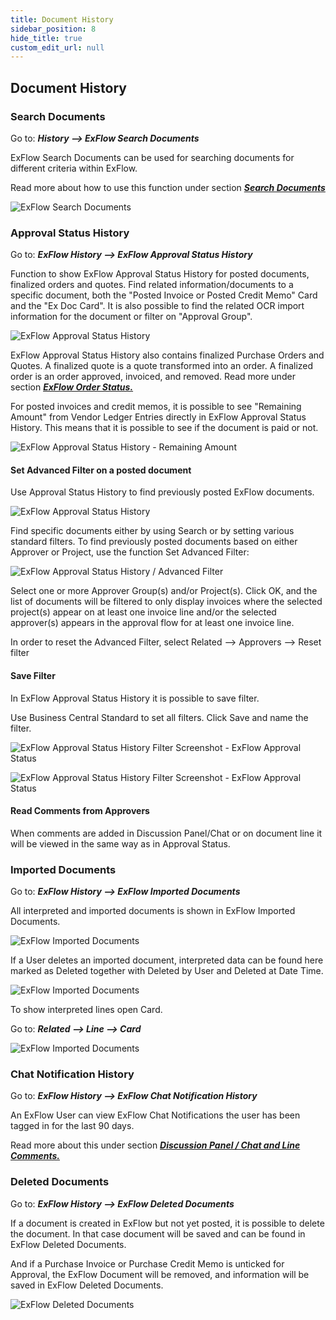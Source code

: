 ```yaml
---
title: Document History
sidebar_position: 8
hide_title: true
custom_edit_url: null
---
```

## Document History

### Search Documents

Go to: ***History \--\> ExFlow Search Documents***

ExFlow Search Documents can be used for searching documents for
different criteria within ExFlow. 

Read more about how to use this function under section [***Search Documents***](https://docs.exflow.cloud/business-central/docs/user-manual/business-functionality/search-documents#search-documents)

![ExFlow Search Documents](@site/static/img/media/image312.png)

### Approval Status History

Go to: ***ExFlow History \--\> ExFlow Approval Status History***

Function to show ExFlow Approval Status History for posted documents,
finalized orders and quotes. Find related information/documents to a
specific document, both the "Posted Invoice or Posted Credit Memo" Card
and the "Ex Doc Card". It is also possible to find the related OCR
import information for the document or filter on "Approval Group".

![ExFlow Approval Status History](@site/static/img/media/image314.png)

ExFlow Approval Status History also contains finalized Purchase Orders
and Quotes. A finalized quote is a quote transformed into an order. A
finalized order is an order approved, invoiced, and removed. Read more under section [***ExFlow Order Status.***](https://docs.exflow.cloud/business-central/docs/user-manual/approval-workflow/exflow-order-status#exflow-order-status-1) 


For posted invoices and credit memos, it is possible to see "Remaining Amount" from Vendor Ledger Entries directly in ExFlow Approval Status History. This means that it is possible to see if the document is paid or not.

![ExFlow Approval Status History - Remaining Amount](@site/static/img/media/image313.png)




#### Set Advanced Filter on a posted document

Use Approval Status History to find previously posted ExFlow documents.

![ExFlow Approval Status History](@site/static/img/media/image315.png)

Find specific documents either by using Search or by setting various
standard filters. To find previously posted documents based on either
Approver or Project, use the function Set Advanced Filter:

![ExFlow Approval Status History / Advanced Filter](@site/static/img/media/image316.png)

Select one or more Approver Group(s) and/or Project(s). Click OK, and the
list of documents will be filtered to only display invoices where the
selected project(s) appear on at least one invoice line and/or the selected
approver(s) appears in the approval flow for at least one invoice line.

In order to reset the Advanced Filter, select Related \--\> Approvers
\--\> Reset filter

#### Save Filter

In ExFlow Approval Status History it is possible to save filter.

Use Business Central Standard to set all filters. Click Save and name
the filter.

![ExFlow Approval Status History Filter Screenshot - ExFlow Approval Status](@site/static/img/media/image317.png)

![ExFlow Approval Status History Filter Screenshot - ExFlow Approval Status](@site/static/img/media/image318.png)

#### Read Comments from Approvers

When comments are added in Discussion Panel/Chat or on document line it
will be viewed in the same way as in Approval Status. 

### Imported Documents

Go to: ***ExFlow History \--\> ExFlow Imported Documents***

All interpreted and imported documents is shown in ExFlow Imported
Documents.

![ExFlow Imported Documents](@site/static/img/media/image319.png)

If a User deletes an imported document, interpreted data can be found
here marked as Deleted together with Deleted by User and Deleted at Date
Time.

![ExFlow Imported Documents](@site/static/img/media/image320.png)

To show interpreted lines open Card.

Go to: ***Related \--\> Line \--\> Card***

![ExFlow Imported Documents](@site/static/img/media/image321.png)

### Chat Notification History

Go to: ***ExFlow History \--\> ExFlow Chat Notification History***

An ExFlow User can view ExFlow Chat Notifications the user has been
tagged in for the last 90 days.

Read more about this under section [***Discussion Panel / Chat and Line Comments.***](https://docs.exflow.cloud/business-central/docs/user-manual/approval-workflow/notifications-in-business-central#discussion-panel--chat-and-line-comments)

### Deleted Documents

Go to: ***ExFlow History \--\> ExFlow Deleted Documents***

If a document is created in ExFlow but not yet posted, it is possible to
delete the document. In that case document will be saved and can be
found in ExFlow Deleted Documents.

And if a Purchase Invoice or Purchase Credit Memo is unticked for
Approval, the ExFlow Document will be removed, and information will be
saved in ExFlow Deleted Documents.

![ExFlow Deleted Documents](@site/static/img/media/image322.png)
